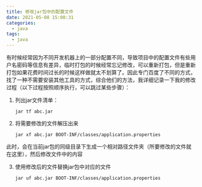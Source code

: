 ```yaml
---
title: 修改jar包中的配置文件
date: 2021-05-08 15:08:31
categories:
  - java
tags:
  - java
---
```


有时候经常因为不同开发机器上的一部分配置不同，导致项目中的配置文件有些用户名密码等信息有差异，临时打包的时候经常忘记修改，可以重新打包，但是重新打包如果花费时间过长的时候这样做就太不划算了。因此专门百度了不同的方式，找了一种不需要安装其他工具的方式，综合他们的方法，我详细记录一下我的修改过程（以下过程按照顺序执行，可以跳过某些步骤）：

1. 列出jar文件清单：

   ```
   jar tf abc.jar
   ```

2. 将需要修改的文件解压出来

   ```
   jar xf abc.jar BOOT-INF/classes/application.properties
   ```

此时，会在当前jar包的同级目录下生成一个相对路径文件夹（所要修改的文件就在这里），然后修改文件中的内容

3. 使用修改后的文件替换jar包中对应的文件

   ```
   jar uf abc.jar BOOT-INF/classes/application.properties
   ```